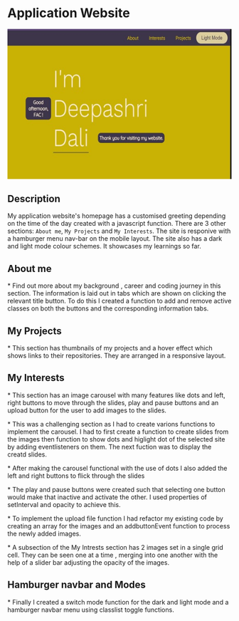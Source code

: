 # Application Website

![Websie](./images/website.JPG "PG")

## Description

My application website's homepage has a customised greeting depending on the time of the day created with a javascript function. There are 3 other sections: `About me`, `My Projects` and `My Interests`. The site is responive with a hamburger menu nav-bar on the mobile layout. The site also has a dark and light mode colour schemes. It showcases my learnings so far.

## About me

\* Find out more about my background , career and coding journey in this section. The information is laid out in tabs which are shown on clicking the relevant title button. To do this I created a function to add and remove active classes on both the buttons and the corresponding information tabs.

## My Projects

\* This section has thumbnails of my projects and a hover effect which shows links to their repositories. They are arranged in a responsive layout.

## My Interests

\* This section has an image carousel with many features like dots and left, right buttons to move through the slides, play and pause buttons and an upload button for the user to add images to the slides.

\* This was a challenging section as I had to create varions functions to implement the carousel. I had to first create a function to create slides from the images then function to show dots and higlight dot of the selected site by adding eventlisteners on them. The next fuction was to display the creatd slides.

\* After making the carousel functional with the use of dots I also added the left and right buttons to flick through the slides

\* The play and pause buttons were created such that selecting one button would make that inactive and activate the other. I used properties of setInterval and opacity to achieve this.

\* To implement the upload file function I had refactor my existing code by creating an array for the images and an addbuttonEvent function to process the newly added images.

\* A subsection of the My Intrests section has 2 images set in a single grid cell. They can be seen one at a time , merging into one another with the help of a slider bar adjusting the opacity of the images.

## Hamburger navbar and Modes

\* Finally I created a switch mode function for the dark and light mode and a hamburger navbar menu using classlist toggle functions.
